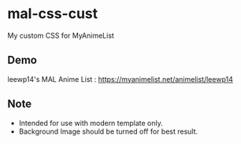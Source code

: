 # mal-css-cust
My custom CSS for MyAnimeList

## Demo
leewp14's MAL Anime List : https://myanimelist.net/animelist/leewp14

## Note
- Intended for use with modern template only. 
- Background Image should be turned off for best result. 
